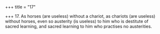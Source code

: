 +++
title = "17"

+++
17. As horses (are useless) without a chariot, as chariots (are useless) without horses, even so austerity (is useless) to him who is destitute of sacred learning, and sacred learning to him who practises no austerities.
